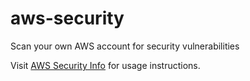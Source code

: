 # aws-security
Scan your own AWS account for security vulnerabilities

Visit [AWS Security Info](https://www.awssecurity.info) for usage instructions.